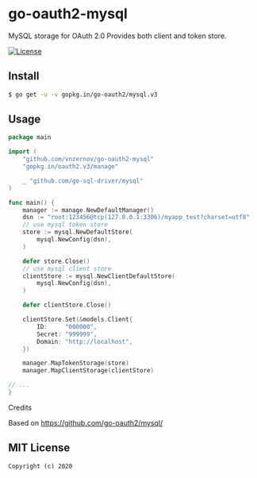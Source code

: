 # go-oauth2-mysql
MySQL storage for OAuth 2.0  Provides both client and token store.

[![License][license-image]][license-url]

## Install

``` bash
$ go get -u -v gopkg.in/go-oauth2/mysql.v3
```

## Usage

``` go
package main

import (
	"github.com/vnzernov/go-oauth2-mysql"
	"gopkg.in/oauth2.v3/manage"

	_ "github.com/go-sql-driver/mysql"
)

func main() {
	manager := manage.NewDefaultManager()
	dsn := "root:123456@tcp(127.0.0.1:3306)/myapp_test?charset=utf8"
	// use mysql token store
	store := mysql.NewDefaultStore(
		mysql.NewConfig(dsn),
	)

	defer store.Close()
	// use mysql client store
	clientStore := mysql.NewClientDefaultStore(
		mysql.NewConfig(dsn),
	)

	defer clientStore.Close()

	clientStore.Set(&models.Client{
		ID:     "000000",
		Secret: "999999",
		Domain: "http://localhost",
	})

	manager.MapTokenStorage(store)
	manager.MapClientStorage(clientStore)

// ...
}

```
Credits

Based on https://github.com/go-oauth2/mysql/

## MIT License

```
Copyright (c) 2020
```

[license-url]: http://opensource.org/licenses/MIT
[license-image]: https://img.shields.io/npm/l/express.svg
